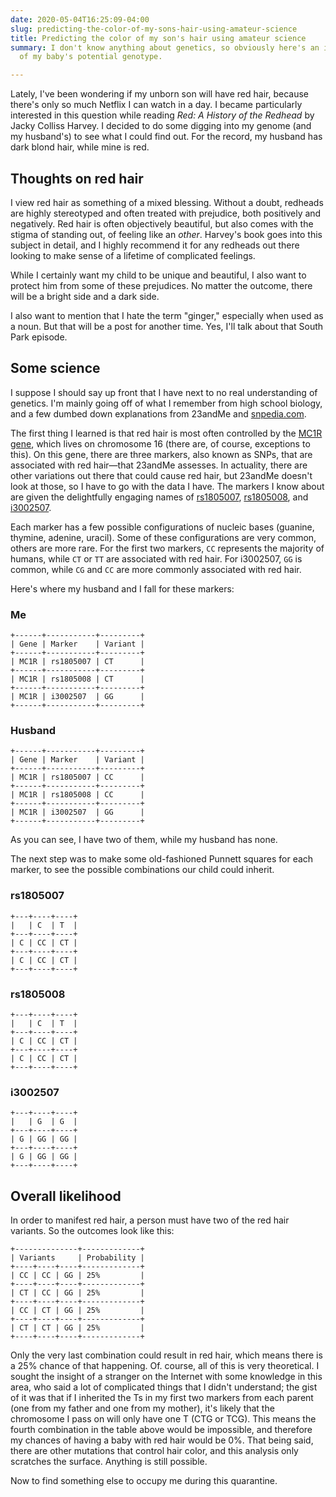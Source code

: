 ```yaml
---
date: 2020-05-04T16:25:09-04:00
slug: predicting-the-color-of-my-sons-hair-using-amateur-science
title: Predicting the color of my son's hair using amateur science
summary: I don't know anything about genetics, so obviously here's an in-depth analysis
  of my baby's potential genotype.

---
```

Lately, I've been wondering if my unborn son will have red hair, because there's only so much Netflix I can watch in a day. I became particularly interested in this question while reading _Red: A History of the Redhead_ by Jacky Colliss Harvey. I decided to do some digging into my genome (and my husband's) to see what I could find out. For the record, my husband has dark blond hair, while mine is red.

## Thoughts on red hair

I view red hair as something of a mixed blessing. Without a doubt, redheads are highly stereotyped and often treated with prejudice, both positively and negatively. Red hair is often objectively beautiful, but also comes with the stigma of standing out, of feeling like an _other_. Harvey's book goes into this subject in detail, and I highly recommend it for any redheads out there looking to make sense of a lifetime of complicated feelings.

While I certainly want my child to be unique and beautiful, I also want to protect him from some of these prejudices. No matter the outcome, there will be a bright side and a dark side.

I also want to mention that I hate the term "ginger," especially when used as a noun. But that will be a post for another time. Yes, I'll talk about that South Park episode.

## Some science

I suppose I should say up front that I have next to no real understanding of genetics. I'm mainly going off of what I remember from high school biology, and a few dumbed down explanations from 23andMe and [snpedia.com](https://www.snpedia.com/index.php/Redheads).

The first thing I learned is that red hair is most often controlled by the [MC1R gene](https://en.wikipedia.org/wiki/Melanocortin_1_receptor), which lives on chromosome 16 (there are, of course, exceptions to this). On this gene, there are three markers, also known as SNPs, that are associated with red hair—that 23andMe assesses. In actuality, there are other variations out there that could cause red hair, but 23andMe doesn't look at those, so I have to go with the data I have. The markers I know about are given the delightfully engaging names of [rs1805007](https://www.snpedia.com/index.php/Rs1805007), [rs1805008](https://www.snpedia.com/index.php/Rs1805008), and [i3002507](https://www.snpedia.com/index.php/Rs1805009).

Each marker has a few possible configurations of nucleic bases (guanine, thymine, adenine, uracil). Some of these configurations are very common, others are more rare. For the first two markers, `CC` represents the majority of humans, while `CT` or `TT` are associated with red hair. For i3002507, `GG` is common, while `CG` and `CC` are more commonly associated with red hair.

Here's where my husband and I fall for these markers:

### Me

    +------+-----------+---------+
    | Gene | Marker    | Variant |
    +------+-----------+---------+
    | MC1R | rs1805007 | CT      |
    +------+-----------+---------+
    | MC1R | rs1805008 | CT      |
    +------+-----------+---------+
    | MC1R | i3002507  | GG      |
    +------+-----------+---------+

### Husband

    +------+-----------+---------+
    | Gene | Marker    | Variant |
    +------+-----------+---------+
    | MC1R | rs1805007 | CC      |
    +------+-----------+---------+
    | MC1R | rs1805008 | CC      |
    +------+-----------+---------+
    | MC1R | i3002507  | GG      |
    +------+-----------+---------+

As you can see, I have two of them, while my husband has none.

The next step was to make some old-fashioned Punnett squares for each marker, to see the possible combinations our child could inherit.

### rs1805007

    +---+----+----+
    |   | C  | T  |
    +---+----+----+
    | C | CC | CT |
    +---+----+----+
    | C | CC | CT |
    +---+----+----+

### rs1805008

    +---+----+----+
    |   | C  | T  |
    +---+----+----+
    | C | CC | CT |
    +---+----+----+
    | C | CC | CT |
    +---+----+----+

### i3002507

    +---+----+----+
    |   | G  | G  |
    +---+----+----+
    | G | GG | GG |
    +---+----+----+
    | G | GG | GG |
    +---+----+----+

## Overall likelihood

In order to manifest red hair, a person must have two of the red hair variants. So the outcomes look like this:

    +--------------+-------------+
    | Variants     | Probability |
    +----+----+----+-------------+
    | CC | CC | GG | 25%         |
    +----+----+----+-------------+
    | CT | CC | GG | 25%         |
    +----+----+----+-------------+
    | CC | CT | GG | 25%         |
    +----+----+----+-------------+
    | CT | CT | GG | 25%         |
    +----+----+----+-------------+

Only the very last combination could result in red hair, which means there is a 25% chance of that happening. Of. course, all of this is very theoretical. I sought the insight of a stranger on the Internet with some knowledge in this area, who said a lot of complicated things that I didn't understand; the gist of it was that if I inherited the Ts in my first two markers from each parent (one from my father and one from my mother), it's likely that the chromosome I pass on will only have one T (CTG or TCG). This means the fourth combination in the table above would be impossible, and therefore my chances of having a baby with red hair would be 0%. That being said, there are other mutations that control hair color, and this analysis only scratches the surface. Anything is still possible.

Now to find something else to occupy me during this quarantine.